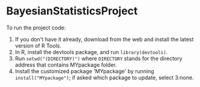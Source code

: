 # BayesianStatisticsProject

To run the project code:
1. If you don't have it already, download from the web and 
install the latest version of R Tools. 
2. In R, install the devtools package, and run `library(devtools)`.
3. Run `setwd("(DIRECTORY)")` where `DIRECTORY` stands for the directory
 address that contains MYpackage folder.
4. Install the customized package 'MYpackage' by running `install("MYpackage")`;
if asked which package to update, select 3:none.